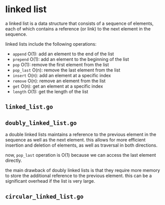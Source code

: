 # linked list

a linked list is a data structure that consists of a sequence of elements, each of which contains a reference (or link) to the next element in the sequence. 

linked lists include the following operations:
- `append`   O(1): add an element to the end of the list
- `prepend`  O(1): add an element to the beginning of the list
- `pop`      O(1): remove the first element from the list
- `pop_last` O(n): remove the last element from the list
- `insert`   O(n): add an element at a specific index
- `remove`   O(n): remove an element from the list
- `get`      O(n): get an element at a specific index
- `length`   O(1): get the length of the list

## `linked_list.go`

## `doubly_linked_list.go`

a double linked lists maintains a reference to the previous element in the sequence as well as the next element. this allows for more efficient insertion and deletion of elements, as well as traversal in both directions.

now, `pop_last` operation is O(1) because we can access the last element directly.

the main drawback of doubly linked lists is that they require more memory to store the additional reference to the previous element. this can be a significant overhead if the list is very large.

## `circular_linked_list.go`
